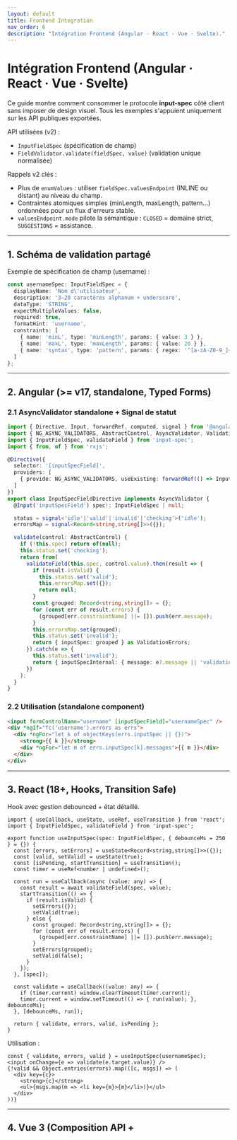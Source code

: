 ```yaml
---
layout: default
title: Frontend Integration
nav_order: 6
description: "Intégration Frontend (Angular · React · Vue · Svelte)."
---
```

# Intégration Frontend (Angular · React · Vue · Svelte)

Ce guide montre comment consommer le protocole **input-spec** côté client sans imposer de design visuel. Tous les exemples s'appuient uniquement sur les API publiques exportées.

API utilisées (v2) :
- `InputFieldSpec` (spécification de champ)
- `FieldValidator.validate(fieldSpec, value)` (validation unique normalisée)

Rappels v2 clés :
- Plus de `enumValues` : utiliser `fieldSpec.valuesEndpoint` (INLINE ou distant) au niveau du champ.
- Contraintes atomiques simples (minLength, maxLength, pattern…) ordonnées pour un flux d'erreurs stable.
- `valuesEndpoint.mode` pilote la sémantique : `CLOSED` = domaine strict, `SUGGESTIONS` = assistance.

---
## 1. Schéma de validation partagé

Exemple de spécification de champ (username) :
```typescript
const usernameSpec: InputFieldSpec = {
  displayName: 'Nom d\'utilisateur',
  description: '3–20 caractères alphanum + underscore',
  dataType: 'STRING',
  expectMultipleValues: false,
  required: true,
  formatHint: 'username',
  constraints: [
    { name: 'minL', type: 'minLength', params: { value: 3 } },
    { name: 'maxL', type: 'maxLength', params: { value: 20 } },
    { name: 'syntax', type: 'pattern', params: { regex: '^[a-zA-Z0-9_]+' }, errorMessage: 'Alphanum + underscore uniquement' }
  ]
};
```

---
## 2. Angular (>= v17, standalone, Typed Forms)

### 2.1 AsyncValidator standalone + Signal de statut
```typescript
import { Directive, Input, forwardRef, computed, signal } from '@angular/core';
import { NG_ASYNC_VALIDATORS, AbstractControl, AsyncValidator, ValidationErrors } from '@angular/forms';
import { InputFieldSpec, validateField } from 'input-spec';
import { from, of } from 'rxjs';

@Directive({
  selector: '[inputSpecField]',
  providers: [
    { provide: NG_ASYNC_VALIDATORS, useExisting: forwardRef(() => InputSpecFieldDirective), multi: true }
  ]
})
export class InputSpecFieldDirective implements AsyncValidator {
  @Input('inputSpecField') spec!: InputFieldSpec | null;

  status = signal<'idle'|'valid'|'invalid'|'checking'>('idle');
  errorsMap = signal<Record<string,string[]>>({});

  validate(control: AbstractControl) {
    if (!this.spec) return of(null);
    this.status.set('checking');
    return from(
      validateField(this.spec, control.value).then(result => {
        if (result.isValid) {
          this.status.set('valid');
          this.errorsMap.set({});
          return null;
        }
        const grouped: Record<string,string[]> = {};
        for (const err of result.errors) {
          (grouped[err.constraintName] ||= []).push(err.message);
        }
        this.errorsMap.set(grouped);
        this.status.set('invalid');
        return { inputSpec: grouped } as ValidationErrors;
      }).catch(e => {
        this.status.set('invalid');
        return { inputSpecInternal: { message: e?.message || 'validation_error' } };
      })
    );
  }
}
```

### 2.2 Utilisation (standalone component)
```html
<input formControlName="username" [inputSpecField]="usernameSpec" />
<div *ngIf="fc('username').errors as errs">
  <div *ngFor="let k of objectKeys(errs.inputSpec || {})">
    <strong>{{ k }}</strong>
    <div *ngFor="let m of errs.inputSpec[k].messages">{{ m }}</div>
  </div>
</div>
```

---
## 3. React (18+, Hooks, Transition Safe)

Hook avec gestion debounced + état détaillé.
```tsx
import { useCallback, useState, useRef, useTransition } from 'react';
import { InputFieldSpec, validateField } from 'input-spec';

export function useInputSpec(spec: InputFieldSpec, { debounceMs = 250 } = {}) {
  const [errors, setErrors] = useState<Record<string,string[]>>({});
  const [valid, setValid] = useState(true);
  const [isPending, startTransition] = useTransition();
  const timer = useRef<number | undefined>();

  const run = useCallback(async (value: any) => {
    const result = await validateField(spec, value);
    startTransition(() => {
      if (result.isValid) {
        setErrors({});
        setValid(true);
      } else {
        const grouped: Record<string,string[]> = {};
        for (const err of result.errors) {
          (grouped[err.constraintName] ||= []).push(err.message);
        }
        setErrors(grouped);
        setValid(false);
      }
    });
  }, [spec]);

  const validate = useCallback((value: any) => {
    if (timer.current) window.clearTimeout(timer.current);
    timer.current = window.setTimeout(() => { run(value); }, debounceMs);
  }, [debounceMs, run]);

  return { validate, errors, valid, isPending };
}
```

Utilisation :
```tsx
const { validate, errors, valid } = useInputSpec(usernameSpec);
<input onChange={e => validate(e.target.value)} />
{!valid && Object.entries(errors).map(([c, msgs]) => (
  <div key={c}>
    <strong>{c}</strong>
    <ul>{msgs.map(m => <li key={m}>{m}</li>)}</ul>
  </div>
))}
```

---
## 4. Vue 3 (Composition API + <script setup>)
```ts
import { ref } from 'vue';
import { InputFieldSpec, validateField } from 'input-spec';

export function useInputSpec(spec: InputFieldSpec, { debounceMs = 250 } = {}) {
  const errors = ref<Record<string,string[]>>({});
  const valid = ref(true);
  const pending = ref(false);
  let handle: number | undefined;

  function schedule(value: any) {
    if (handle) window.clearTimeout(handle);
    handle = window.setTimeout(async () => {
      pending.value = true;
      const result = await validateField(spec, value);
      if (result.isValid) {
        errors.value = {};
        valid.value = true;
      } else {
        const grouped: Record<string,string[]> = {};
        for (const err of result.errors) {
          (grouped[err.constraintName] ||= []).push(err.message);
        }
        errors.value = grouped;
        valid.value = false;
      }
      pending.value = false;
    }, debounceMs);
  }

  return { errors, valid, pending, validate: schedule };
}
```
Template :
```html
<input @input="e => validate(e.target.value)" />
<div v-if="!valid">
  <div v-for="(msgs, key) in errors" :key="key">
    <strong>{{ key }}</strong>
    <ul><li v-for="m in msgs" :key="m">{{ m }}</li></ul>
  </div>
</div>
```

---
## 5. Svelte (Store helper + debounce)
```ts
import { writable } from 'svelte/store';
import { validateField, type InputFieldSpec } from 'input-spec';

export function createInputSpecValidator(spec: InputFieldSpec, { debounceMs = 250 } = {}) {
  const errors = writable<Record<string,string[]>>({});
  const valid = writable(true);
  const pending = writable(false);
  let handle: number | undefined;

  function validate(value: any) {
    if (handle) clearTimeout(handle);
    handle = setTimeout(async () => {
      pending.set(true);
      const result = await validateField(spec, value);
      if (result.isValid) {
        errors.set({});
        valid.set(true);
      } else {
        const grouped: Record<string,string[]> = {};
        for (const err of result.errors) {
          (grouped[err.constraintName] ||= []).push(err.message);
        }
        errors.set(grouped);
        valid.set(false);
      }
      pending.set(false);
    }, debounceMs) as unknown as number;
  }

  return { errors, valid, pending, validate };
}
```
Utilisation :
```html
<script lang="ts">
  import { createInputSpecValidator } from './inputSpecStore';
  import type { InputFieldSpec } from 'input-spec';

  export let usernameSpec: InputFieldSpec;
  const { validate, errors, valid } = createInputSpecValidator(usernameSpec);
  let value = '';
</script>

<input bind:value on:input={(e) => validate(value)} />
{#if !$valid}
  {#each Object.entries($errors) as [k,msgs]}
    <div><strong>{k}</strong><ul>{#each msgs as m}<li>{m}</li>{/each}</ul></div>
  {/each}
{/if}
```

---
## 6. Valeurs dynamiques (Autocomplete v2)
Exemple générique (fetch JSON) pour un champ avec `fieldSpec.valuesEndpoint` en mode `SUGGESTIONS`.
```ts
export async function fetchSuggestions(fieldSpec: InputFieldSpec, query: string) {
  if (!fieldSpec.valuesEndpoint) return [];
  const ve = fieldSpec.valuesEndpoint;
  if (ve.mode === 'CLOSED' && query.length === 0) {
    // Charger la première page si pagination
  }
  const url = new URL(ve.uri, window.location.origin);
  if (ve.requestParams?.searchParam) {
    url.searchParams.set(ve.requestParams.searchParam, query);
  }
  const res = await fetch(url.toString(), { method: ve.method || 'GET' });
  const data = await res.json();
  const container = ve.responseMapping?.dataField ? data[ve.responseMapping.dataField] : data;
  return Array.isArray(container) ? container : [];
}
```

---
## 7. Gestion des erreurs
- Toujours consommer le tableau `errors: ValidationError[]`.
- Regrouper par `constraintName` pour l'affichage.
- Ne pas re-dupliquer les règles côté client (source unique serveur).

---
## 8. Arborescence recommandée
```
frontend/
  validation/
    input-spec.directive.ts      # Directive Angular
    input-spec.hook.ts           # Hook React
    input-spec.composable.ts     # Composable Vue
    input-spec.store.ts          # Store helper Svelte
```

---
## 9. Tests ciblés
| Couche | Cible | Exemple |
|--------|-------|---------|
| Parsing spec | Obligatoire + ordre contraintes | Objet mal formé -> gestion amont |
| Intégration validateur | Agrégation d'erreurs | Pattern + longueur -> 2 erreurs (ordre préservé) |
| Liaison UI | Rendu des erreurs | Input invalide -> messages présents |

---
## 10. Checklist de migration minimale
- [ ] Remplacer les regex historiques dispersées par `InputFieldSpec`.
- [ ] Centraliser la définition des contraintes côté serveur.
- [ ] Utiliser uniquement les champs du protocole (aucun flag ad hoc).
- [ ] Regrouper les messages UI par `constraintName`.
- [ ] Domaine dynamique distant : implémenter un fetch custom.

---
## 11. Notes
- Aucune opinion sur l'UI : total contrôle visuel.
- Les exemples font toujours une validation complète.
- Étendre via des wrappers sans modifier la forme du protocole.

---
## 12. Améliorations futures (optionnel)
- Wrapper avec debounce autour de `validateField`.
- Cache pour paires (spec, valeur) inchangées.
- Validation batch d'un ensemble de `InputFieldSpec`.

---
© input-spec – Guide d'intégration Frontend (FR)
